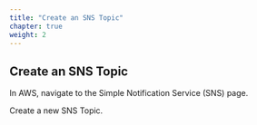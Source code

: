 ```yaml
---
title: "Create an SNS Topic"
chapter: true
weight: 2
---
```


## Create an SNS Topic

In AWS, navigate to the Simple Notification Service (SNS) page. 

Create a new SNS Topic.




